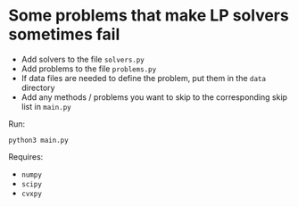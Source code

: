 # Some problems that make LP solvers sometimes fail

 - Add solvers to the file ``solvers.py``
 - Add problems to the file ``problems.py``
 - If data files are needed to define the problem, put them in the ``data`` directory
 - Add any methods / problems you want to skip to the corresponding skip list in ``main.py``

Run:

```
python3 main.py
```

Requires:
 - ``numpy``
 - ``scipy``
 - ``cvxpy``
